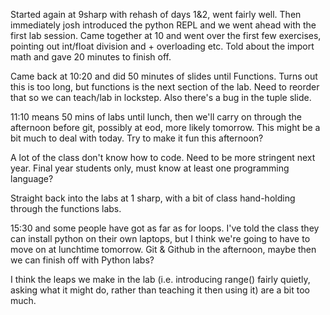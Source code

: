 Started again at 9sharp with rehash of days 1&2, went fairly well. Then immediately josh introduced the python REPL and we went ahead with the first lab session.
Came together at 10 and went over the first few exercises, pointing out int/float division and + overloading etc. Told about the import math and gave 20 minutes to finish off.

Came back at 10:20 and did 50 minutes of slides until Functions. Turns out this is too long, but functions is the next section of the lab. Need to reorder that so we can teach/lab in lockstep. Also there's a bug in the tuple slide.

11:10 means 50 mins of labs until lunch, then we'll carry on through the afternoon before git, possibly at eod, more likely tomorrow. This might be a bit much to deal with today. Try to make it fun this afternoon?

A lot of the class don't know how to code. Need to be more stringent next year. Final year students only, must know at least one programming language?

Straight back into the labs at 1 sharp, with a bit of class hand-holding through the functions labs.

15:30 and some people have got as far as for loops. I've told the class they can install python on their own laptops, but I think we're going to have to move on at lunchtime tomorrow. Git & Github in the afternoon, maybe then we can finish off with Python labs?

I think the leaps we make in the lab (i.e. introducing range() fairly quietly, asking what it might do, rather than teaching it then using it) are a bit too much.